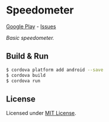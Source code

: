 # Speedometer
[Google Play] - [Issues]

_Basic speedometer._

[Google Play]: https://play.google.com/store/apps/details?id=com.metaist.speedometer
[Issues]: https://github.com/30Apps30Days/12-speedometer/issues

## Build & Run
```bash
$ cordova platform add android --save
$ cordova build
$ cordova run
```

## License
Licensed under [MIT License].

[MIT License]: http://opensource.org/licenses/MIT
